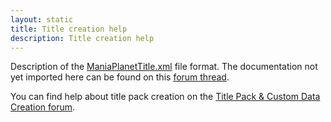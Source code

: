 ```yaml
---
layout: static
title: Title creation help 
description: Title creation help 
---
```


Description of the [ManiaPlanetTitle.xml](xml_description) file format. 
The documentation not yet imported here can be found on this [forum thread](http://forum.maniaplanet.com/viewtopic.php?f=321&t=12755).

You can find help about title pack creation on the [Title Pack & Custom Data Creation forum](http://forum.maniaplanet.com/viewforum.php?f=321).
